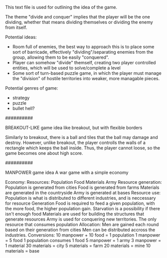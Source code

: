 This text file is used for outlining the idea of the game.

The theme "divide and conquer" implies that the player will be the one dividing, whether that means
dividing themselves or dividing the enemy from itself.

Potential ideas:
  - Room full of enemies, the best way to approach this is to place some sort of barricade,
effectively "dividing"/separating enemies from the group, allowing them to be easily "conquered".
  - Player can somehow "divide" themself, creating two player controlled entities, which will be
used to solve/complete a level
  - Some sort of turn-based puzzle game, in which the player must manage the "division" of hostile
territories into weaker, more managable pieces.

Potential genres of game:
  - strategy
  - puzzle
  - bullet hell?

##########

BREAKOUT-LIKE game idea
	like breakout, but with flexible borders

Similarly to breakout, there is a ball and tiles that the ball may damage and destroy.  However,
unlike breakout, the player controlls the walls of a rectangle which keeps the ball inside.  Thus,
the player cannot loose, so the game becomes one about high score.

##########

MANPOWER game idea
	A war game with a simple economy

Economy:
	Resources:
		Population
		Food
		Materials
		Army
	Resource generation:
		Population is generated from cities
		Food is generated from farms
		Materials are generated in the countryside
		Army is generated at bases
	Resource use:
		Population is what is distributed to different industries, and is neccessary for resource
				Generation
		Food is required to feed a given population, with the more food, the higher population
				gain.  Starvation is a possibility if there isn't enough food
		Materials are used for building the structures that generate resources
		Army is used for conquering new territories.  The only resource that consumes population
	Allocation:
		Men are gained each round based on their generation from cities
		Men can be distributed accross the industries.
	Conversions:
		10 manpower + 10 food = 1 population
		1 manpower = 5 food
		1 population consumes 1 food
		5 manpower = 1 army
		3 manpower = 1 material
		30 materials = city
		5 materials = farm
		20 materials = mine
		10 materials = base
